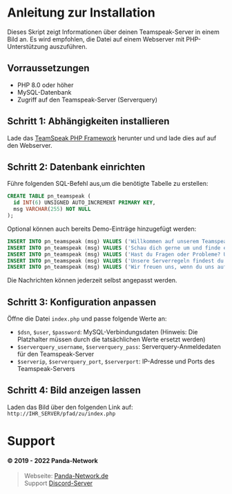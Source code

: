 # Anleitung zur Installation

Dieses Skript zeigt Informationen über deinen Teamspeak-Server in einem Bild an. Es wird empfohlen, die Datei auf einem Webserver mit PHP-Unterstützung auszuführen.

## Vorraussetzungen

- PHP 8.0 oder höher
- MySQL-Datenbank
- Zugriff auf den Teamspeak-Server (Serverquery)

## Schritt 1: Abhängigkeiten installieren

Lade das [TeamSpeak PHP Framework](https://github.com/planetteamspeak/ts3phpframework) herunter und und lade dies auf auf den Webserver.

## Schritt 2: Datenbank einrichten

Führe folgenden SQL-Befehl aus,um die benötigte Tabelle zu erstellen:

```sql
CREATE TABLE pn_teamspeak (
  id INT(6) UNSIGNED AUTO_INCREMENT PRIMARY KEY,
  msg VARCHAR(255) NOT NULL
);
```

Optional können auch bereits Demo-Einträge hinzugefügt werden:

```sql
INSERT INTO pn_teamspeak (msg) VALUES ('Willkommen auf unserem Teamspeak-Server!');
INSERT INTO pn_teamspeak (msg) VALUES ('Schau dich gerne um und finde einen passenden Channel für dich.');
INSERT INTO pn_teamspeak (msg) VALUES ('Hast du Fragen oder Probleme? Unser Support-Team hilft dir gerne weiter.');
INSERT INTO pn_teamspeak (msg) VALUES ('Unsere Serverregeln findest du im Channel "Informationen". Bitte halte dich daran.');
INSERT INTO pn_teamspeak (msg) VALUES ('Wir freuen uns, wenn du uns auf unserem Discord-Server besuchst: https://discord.gg/z8ScRvf');
```

Die Nachrichten können jederzeit selbst angepasst werden.

## Schritt 3: Konfiguration anpassen

Öffne die Datei `index.php` und passe folgende Werte an:

- `$dsn`, `$user`, `$password`: MySQL-Verbindungsdaten (Hinweis: Die Platzhalter müssen durch die tatsächlichen Werte ersetzt werden)
- `$serverquery_username`, `$serverquery_pass`: Serverquery-Anmeldedaten für den Teamspeak-Server
- `$serverip`, `$serverquery_port`, `$serverport`: IP-Adresse und Ports des Teamspeak-Servers

## Schritt 4: Bild anzeigen lassen

Laden das Bild über den folgenden Link auf: `http://IHR_SERVER/pfad/zu/index.php`

# Support

#### © 2019 - 2022 Panda-Network

> Webseite: [Panda-Network.de](https://panda-network.de) \
> Support [Discord-Server](https://pnnet.dev/discord)
